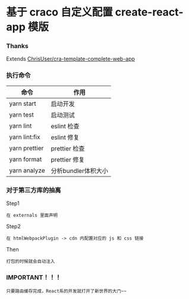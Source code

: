 # 基于 craco 自定义配置 create-react-app 模版

### Thanks

Extends [ChrisUser/cra-template-complete-web-app](https://github.com/ChrisUser/cra-template-complete-web-app)

### 执行命令

| 命令          | 作用                |
| ------------- | ------------------- |
| yarn start    | 启动开发            |
| yarn test     | 启动测试            |
| yarn lint     | eslint 检查         |
| yarn lint:fix | eslint 修复         |
| yarn prettier | prettier 检查       |
| yarn format   | prettier 修复       |
| yarn analyze  | 分析bundler体积大小 |

### 对于第三方库的抽离

Step1

```
在 externals 里面声明
```

Step2

```
在 htmlWebpackPlugin -> cdn 内配置对应的 js 和 css 链接
```

Then

```
打包的时候就会自动注入
```

### IMPORTANT！！！

```
只要路由缓存完成，React系的开发就打开了新世界的大门~~
```
